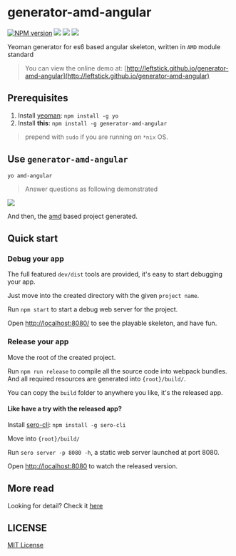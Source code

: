 generator-amd-angular
======================

[![NPM version][npm-image]][npm-url]
![][david-url]
![][dt-url]
![][license-url]

Yeoman generator for es6 based angular skeleton, written in `AMD` module standard


> You can view the online demo at: [http://leftstick.github.io/generator-amd-angular](http://leftstick.github.io/generator-amd-angular)

## Prerequisites ##

1. Install [yeoman](http://yeoman.io/): `npm install -g yo`
2. Install __this__: `npm install -g generator-amd-angular`

> prepend with `sudo` if you are running on `*nix` OS.

## Use `generator-amd-angular` ##

`yo amd-angular`

> Answer questions as following demonstrated

![](https://raw.githubusercontent.com/leftstick/generator-amd-angular/master/docs/img/questions.png)

And then, the [amd](http://requirejs.org/docs/api.html) based project generated.

## Quick start ##

### Debug your app ###

The full featured `dev/dist` tools are provided, it's easy to start debugging your app.

Just move into the created directory with the given `project name`.

Run `npm start` to start a debug web server for the project.

Open [http://localhost:8080/](http://localhost:8080/) to see the playable skeleton, and have fun.


### Release your app ###

Move the root of the created project.

Run `npm run release` to compile all the source code into webpack bundles. And all required resources are generated into `{root}/build/`.

You can copy the `build` folder to anywhere you like, it's the released app.

#### Like have a try with the released app? ####

Install [sero-cli](https://github.com/leftstick/Sero-cli): `npm install -g sero-cli`

Move into `{root}/build/`

Run `sero server -p 8080 -h`, a static web server launched at port 8080.

Open [http://localhost:8080](http://localhost:8080) to watch the released version.


## More read ##

Looking for detail? Check it [here](https://github.com/leftstick/generator-amd-angular/blob/master/docs/api.md)



## LICENSE ##

[MIT License](https://raw.githubusercontent.com/leftstick/generator-amd-angular/master/LICENSE)




[npm-url]: https://npmjs.org/package/generator-amd-angular
[npm-image]: https://badge.fury.io/js/generator-amd-angular.png
[david-url]: https://david-dm.org/leftstick/generator-amd-angular.png
[dt-url]:https://img.shields.io/npm/dt/generator-amd-angular.svg
[license-url]:https://img.shields.io/npm/l/generator-amd-angular.svg
